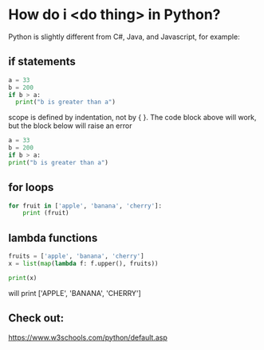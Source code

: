 # How do i \<do thing\> in Python?
Python is slightly different from C#, Java, and Javascript, for example:

## if statements
``` python
a = 33
b = 200
if b > a:
  print("b is greater than a")
```
scope is defined by indentation, not by { }. The code block above will work, but the block below will raise an error
``` python
a = 33
b = 200
if b > a:
print("b is greater than a")
```

## for loops
``` python
for fruit in ['apple', 'banana', 'cherry']:
    print (fruit)
```

## lambda functions
``` python
fruits = ['apple', 'banana', 'cherry']
x = list(map(lambda f: f.upper(), fruits))

print(x)
```
will print 
['APPLE', 'BANANA', 'CHERRY']

## Check out:
https://www.w3schools.com/python/default.asp